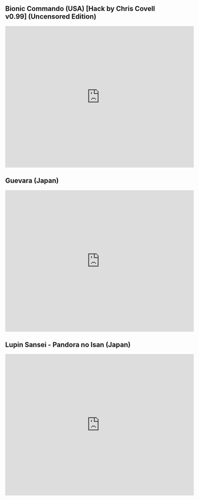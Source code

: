 ## Bionic Commando (USA) [Hack by Chris Covell v0.99] (Uncensored Edition)

<iframe src="https://www.retrogames.cc/embed/17087-bionic-commando-usa-hack-by-chris-covell-v0-99-uncensored-edition.html" width="600" height="450" frameborder="no" allowfullscreen="true" webkitallowfullscreen="true" mozallowfullscreen="true" scrolling="no"></iframe>

## Guevara (Japan)

<iframe src="https://www.retrogames.cc/embed/19278-guevara-japan.html" width="600" height="450" frameborder="no" allowfullscreen="true" webkitallowfullscreen="true" mozallowfullscreen="true" scrolling="no"></iframe>

## Lupin Sansei - Pandora no Isan (Japan)

<iframe src="https://www.retrogames.cc/embed/21116-lupin-sansei-pandora-no-isan-japan.html" width="600" height="450" frameborder="no" allowfullscreen="true" webkitallowfullscreen="true" mozallowfullscreen="true" scrolling="no"></iframe>
